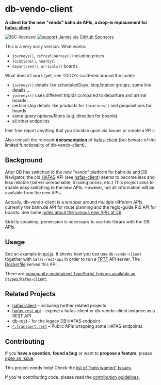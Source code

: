 # db-vendo-client

**A client for the new "vendo" bahn.de APIs, a drop-in replacement for [hafas-client](https://github.com/public-transport/hafas-client/).**

![ISC-licensed](https://img.shields.io/github/license/public-transport/db-vendo-client.svg)
[![support Jannis via GitHub Sponsors](https://img.shields.io/badge/support%20Jannis-donate-fa7664.svg)](https://github.com/sponsors/derhuerst)

This is a very early version. What works:

* `journeys()`, `refreshJourney()` including prices
* `locations()`, `nearby()`
* `departures()`, `arrivals()` boards

What doesn't work (yet, see TODO's scattered around the code):

* `journeys()` details like scheduledDays, stop/station groups, some line details ...
* `journeys()` uses different tripIds compared to departure and arrival boards...
* certain stop details like products for `locations()` and geopositions for boards
* some query options/filters (e.g. direction for boards)
* all other endpoints

Feel free report anything that you stumble upon via Issues or create a PR :)

Also consult the relevant **[documentation](https://github.com/public-transport/hafas-client/blob/main/docs/readme.md)** of [hafas-client](https://github.com/public-transport/hafas-client/) (but beware of the limited functionality of db-vendo-client).


## Background

After DB has switched to the new "vendo" platform for bahn.de and DB Navigator, the old [HAFAS](https://de.wikipedia.org/wiki/HAFAS) API (see [hafas-client](https://github.com/public-transport/hafas-client/)) seems to become less and less reliable (server unreachable, missing prices, etc.) This project aims to enable easy switching to the new APIs. However, not all information will be available from the new APIs.

Actually, db-vendo-client is a wrapper around multiple different APIs, currently the bahn.de API for route planning and the regio-guide RIS API for boards. See some [notes about the various new APIs at DB](docs/db-apis.md).

Strictly speaking, permission is necessary to use this library with the DB APIs.

## Usage

See an example in [api.js](api.js). It shows how you can use `db-vendo-client` together with `hafas-rest-api` in order to run a [FPTF](https://github.com/public-transport/friendly-public-transport-format) API server. The [Dockerfile](Dockerfile) serves this API.

There are [community-maintained TypeScript typings available as `@types/hafas-client`](https://www.npmjs.com/package/@types/hafas-client). 

## Related Projects

- [hafas-client](https://github.com/public-transport/hafas-client/) – including further related projects
- [hafas-rest-api](https://github.com/public-transport/hafas-rest-api/) – expose a hafas-client or db-vendo-client instance as a REST API
- [db-rest](https://github.com/derhuerst/db-rest/) – for the legacy DB HAFAS endpoint
- [`*.transport.rest`](https://transport.rest/) – Public APIs wrapping some HAFAS endpoints.

## Contributing

If you **have a question**, **found a bug** or want to **propose a feature**, please [open an Issue](https://github.com/public-transport/db-vendo-client/issues).

This project needs help! Check the [list of "help wanted" Issues](https://github.com/public-transport/db-vendo-client/issues?q=is%3Aopen+is%3Aissue+label%3A%22help+wanted%22).

If you're contributing code, please read the [contribution guidelines](contributing.md).
